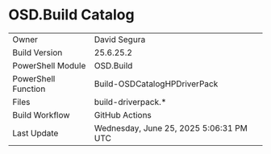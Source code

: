 ﻿# OSD.Build Catalog

| | |
|-|-|
| Owner | David Segura |
| Build Version | 25.6.25.2 |
| PowerShell Module | OSD.Build |
| PowerShell Function | Build-OSDCatalogHPDriverPack |
| Files | build-driverpack.* |
| Build Workflow | GitHub Actions |
| Last Update | Wednesday, June 25, 2025 5:06:31 PM UTC |
